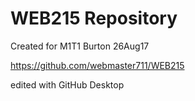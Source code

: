 # WEB215 Repository
Created for M1T1
Burton
26Aug17

https://github.com/webmaster711/WEB215

edited with GitHub Desktop